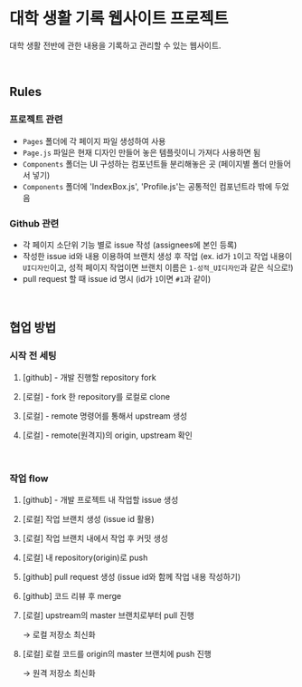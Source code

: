 # 대학 생활 기록 웹사이트 프로젝트

대학 생활 전반에 관한 내용을 기록하고 관리할 수 있는 웹사이트.

<br/>

## Rules

### 프로젝트 관련

- `Pages` 폴더에 각 페이지 파일 생성하여 사용
- `Page.js` 파일은 현재 디자인 만들어 놓은 템플릿이니 가져다 사용하면 됨
- `Components` 폴더는 UI 구성하는 컴포넌트들 분리해놓은 곳 (페이지별 폴더 만들어서 넣기)
- `Components` 폴더에 'IndexBox.js', 'Profile.js'는 공통적인 컴포넌트라 밖에 두었음

### Github 관련

- 각 페이지 소단위 기능 별로 issue 작성 (assignees에 본인 등록)
- 작성한 issue id와 내용 이용하여 브랜치 생성 후 작업 (ex. id가 `1`이고 작업 내용이 `UI디자인`이고, 성적 페이지 작업이면 브랜치 이름은 `1-성적_UI디자인`과 같은 식으로!)
- pull request 할 때 issue id 명시 (id가 `1`이면 `#1`과 같이)

<br/>

## 협업 방법

### 시작 전 세팅

1. [github] - 개발 진행할 repository fork

2. [로컬] - fork 한 repository를 로컬로 clone

3. [로컬] - remote 명령어를 통해서 upstream 생성

4. [로컬] - remote(원격지)의 origin, upstream 확인

<br/>

### 작업 flow

1. [github] - 개발 프로젝트 내 작업할 issue 생성

2. [로컬] 작업 브랜치 생성 (issue id 활용)

3. [로컬] 작업 브랜치 내에서 작업 후 커밋 생성

4. [로컬] 내 repository(origin)로 push

5. [github] pull request 생성 (issue id와 함께 작업 내용 작성하기)

6. [github] 코드 리뷰 후 merge

7. [로컬] upstream의 master 브랜치로부터 pull 진행

   → 로컬 저장소 최신화

8. [로컬] 로컬 코드를 origin의 master 브랜치에 push 진행

   → 원격 저장소 최신화
